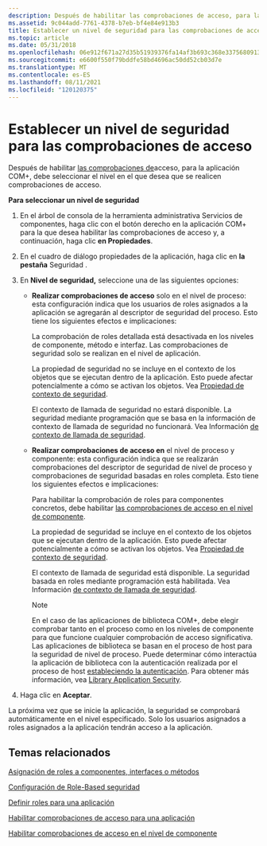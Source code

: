 ```yaml
---
description: Después de habilitar las comprobaciones de acceso, para la aplicación COM+, debe seleccionar el nivel en el que desea que se realicen las comprobaciones de acceso.
ms.assetid: 9c044add-7761-4378-b7eb-bf4e84e913b3
title: Establecer un nivel de seguridad para las comprobaciones de acceso
ms.topic: article
ms.date: 05/31/2018
ms.openlocfilehash: 06e912f671a27d35b51939376fa14af3b693c368e3375680913693d364ddf638
ms.sourcegitcommit: e6600f550f79bddfe58bd4696ac50dd52cb03d7e
ms.translationtype: MT
ms.contentlocale: es-ES
ms.lasthandoff: 08/11/2021
ms.locfileid: "120120375"
---
```

# <a name="setting-a-security-level-for-access-checks"></a>Establecer un nivel de seguridad para las comprobaciones de acceso

Después de habilitar [las comprobaciones de](enabling-access-checks-for-an-application.md)acceso, para la aplicación COM+, debe seleccionar el nivel en el que desea que se realicen comprobaciones de acceso.

**Para seleccionar un nivel de seguridad**

1.  En el árbol de consola de la herramienta administrativa Servicios de componentes, haga clic con el botón derecho en la aplicación COM+ para la que desea habilitar las comprobaciones de acceso y, a continuación, haga clic **en Propiedades**.

2.  En el cuadro de diálogo propiedades de la aplicación, haga clic en **la pestaña** Seguridad .

3.  En **Nivel de seguridad,** seleccione una de las siguientes opciones:

    -   **Realizar comprobaciones de acceso** solo en el nivel de proceso: esta configuración indica que los usuarios de roles asignados a la aplicación se agregarán al descriptor de seguridad del proceso. Esto tiene los siguientes efectos e implicaciones:

        La comprobación de roles detallada está desactivada en los niveles de componente, método e interfaz. Las comprobaciones de seguridad solo se realizan en el nivel de aplicación.

        La propiedad de seguridad no se incluye en el contexto de los objetos que se ejecutan dentro de la aplicación. Esto puede afectar potencialmente a cómo se activan los objetos. Vea [Propiedad de contexto de seguridad](security-context-property.md).

        El contexto de llamada de seguridad no estará disponible. La seguridad mediante programación que se basa en la información de contexto de llamada de seguridad no funcionará. Vea Información [de contexto de llamada de seguridad](security-call-context-information.md).

    -   **Realizar comprobaciones de acceso en** el nivel de proceso y componente: esta configuración indica que se realizarán comprobaciones del descriptor de seguridad de nivel de proceso y comprobaciones de seguridad basadas en roles completa. Esto tiene los siguientes efectos e implicaciones:

        Para habilitar la comprobación de roles para componentes concretos, debe habilitar [las comprobaciones de acceso en el nivel de componente](enabling-access-checks-at-the-component-level.md).

        La propiedad de seguridad se incluye en el contexto de los objetos que se ejecutan dentro de la aplicación. Esto puede afectar potencialmente a cómo se activan los objetos. Vea [Propiedad de contexto de seguridad](security-context-property.md).

        El contexto de llamada de seguridad está disponible. La seguridad basada en roles mediante programación está habilitada. Vea Información [de contexto de llamada de seguridad](security-call-context-information.md).

        > [!Note]  
        > En el caso de las aplicaciones de biblioteca COM+, debe elegir comprobar tanto en el proceso como en los niveles de componente para que funcione cualquier comprobación de acceso significativa. Las aplicaciones de biblioteca se basan en el proceso de host para la seguridad de nivel de proceso. Puede determinar cómo interactúa la aplicación de biblioteca con la autenticación realizada por el proceso de host [estableciendo la autenticación](enabling-authentication-for-a-library-application.md). Para obtener más información, vea [Library Application Security](library-application-security.md).

         

4.  Haga clic en **Aceptar**.

La próxima vez que se inicie la aplicación, la seguridad se comprobará automáticamente en el nivel especificado. Solo los usuarios asignados a roles asignados a la aplicación tendrán acceso a la aplicación.

## <a name="related-topics"></a>Temas relacionados

<dl> <dt>

[Asignación de roles a componentes, interfaces o métodos](assigning-roles-to-components--interfaces--or-methods.md)
</dt> <dt>

[Configuración de Role-Based seguridad](configuring-role-based-security.md)
</dt> <dt>

[Definir roles para una aplicación](defining-roles-for-an-application.md)
</dt> <dt>

[Habilitar comprobaciones de acceso para una aplicación](enabling-access-checks-for-an-application.md)
</dt> <dt>

[Habilitar comprobaciones de acceso en el nivel de componente](enabling-access-checks-at-the-component-level.md)
</dt> </dl>

 

 



